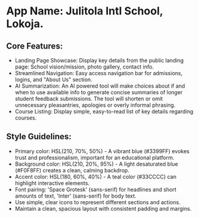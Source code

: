 # **App Name**: Julitola Intl School, Lokoja.

## Core Features:

- Landing Page Showcase: Display key details from the public landing page: School vision/mission, photo gallery, contact info.
- Streamlined Navigation: Easy access navigation bar for admissions, logins, and "About Us" section.
- AI Summarization: An AI powered tool will make choices about if and when to use available info to generate concise summaries of longer student feedback submissions. The tool will shorten or omit unnecessary pleasantries, apologies or overly informal phrasing.
- Course Listing: Display simple, easy-to-read list of key details regarding courses.

## Style Guidelines:

- Primary color: HSL(210, 70%, 50%) - A vibrant blue (#3399FF) evokes trust and professionalism, important for an educational platform.
- Background color: HSL(210, 20%, 95%) - A light desaturated blue (#F0F8FF) creates a clean, calming backdrop.
- Accent color: HSL(180, 60%, 40%) - A teal color (#33CCCC) can highlight interactive elements.
- Font pairing: 'Space Grotesk' (sans-serif) for headlines and short amounts of text, 'Inter' (sans-serif) for body text.
- Use simple, clear icons to represent different sections and actions.
- Maintain a clean, spacious layout with consistent padding and margins.